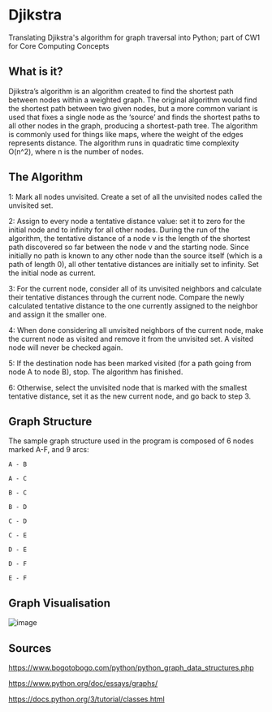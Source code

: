 # Djikstra
Translating Djikstra's algorithm for graph traversal into Python; part of CW1 for Core Computing Concepts
## What is it?
Djikstra’s algorithm is an algorithm created to find the shortest path between nodes within a weighted graph. The original algorithm would find the shortest path between two given nodes, but a more common variant is used that fixes a single node as the ‘source’ and finds the shortest paths to all other nodes in the graph, producing a shortest-path tree. The algorithm is commonly used for things like maps, where the weight of the edges represents distance. The algorithm runs in quadratic time complexity O(n^2), where n is the number of nodes.
## The Algorithm
1: Mark all nodes unvisited. Create a set of all the unvisited nodes called the unvisited set. 

2: Assign to every node a tentative distance value: set it to zero for the initial node and to infinity for all other nodes. During the run of the algorithm, the tentative distance of a node v is the length of the shortest path discovered so far between the node v and the starting node. Since initially no path is known to any other node than the source itself (which is a path of length 0), all other tentative distances are initially set to infinity. Set the initial node as current. 

3: For the current node, consider all of its unvisited neighbors and calculate their tentative distances through the current node. Compare the newly calculated tentative distance to the one currently assigned to the neighbor and assign it the smaller one.  

4: When done considering all unvisited neighbors of the current node, make the current node as visited and remove it from the unvisited set. A visited node will never be checked again. 

5: If the destination node has been marked visited (for a path going from node A to node B), stop. The algorithm has finished. 

6: Otherwise, select the unvisited node that is marked with the smallest tentative distance, set it as the new current node, and go back to step 3. 

## Graph Structure
The sample graph structure used in the program is composed of 6 nodes marked A-F, and 9 arcs:
    
    A - B
    
    A - C
    
    B - C
    
    B - D
    
    C - D
    
    C - E
    
    D - E
    
    D - F

    E - F

## Graph Visualisation

![image](https://github.com/pauchxk/Djikstra/assets/58793330/62f1a511-449f-4d4f-b99b-2878d9b54c32)

## Sources
https://www.bogotobogo.com/python/python_graph_data_structures.php

https://www.python.org/doc/essays/graphs/

https://docs.python.org/3/tutorial/classes.html
